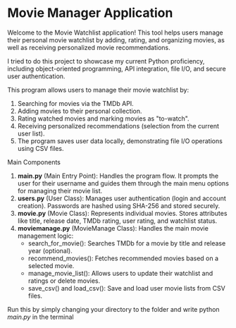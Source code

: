 # Movie Manager Application
Welcome to the Movie Watchlist application! This tool helps users manage their personal movie watchlist by adding, rating, and organizing movies, as well as receiving personalized movie recommendations.

I tried to do this project to showcase my current Python proficiency, including object-oriented programming, API integration, file I/O, and secure user authentication.

This program allows users to manage their movie watchlist by:

1. Searching for movies via the TMDb API.
2. Adding movies to their personal collection.
3. Rating watched movies and marking movies as "to-watch".
4. Receiving personalized recommendations (selection from the current user list).
5. The program saves user data locally, demonstrating file I/O operations using CSV files.

Main Components
1. **main.py** (Main Entry Point): Handles the program flow. It prompts the user for their username and guides them through the main menu options for managing their movie list.
2. **users.py** (User Class): Manages user authentication (login and account creation). Passwords are hashed using SHA-256 and stored securely.
3. **movie.py** (Movie Class): Represents individual movies. Stores attributes like title, release date, TMDb rating, user rating, and watchlist status.
4. **moviemanage.py** (MovieManage Class): Handles the main movie management logic:
   - search_for_movie(): Searches TMDb for a movie by title and release year (optional).
   - recommend_movies(): Fetches recommended movies based on a selected movie.
   - manage_movie_list(): Allows users to update their watchlist and ratings or delete movies.
   - save_csv() and load_csv(): Save and load user movie lists from CSV files.

Run this by simply changing your directory to the folder and write python _main.py_ in the terminal
